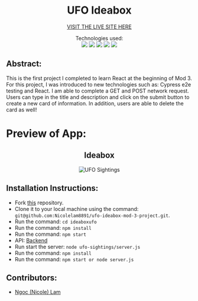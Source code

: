 <div align="center">
<h1> UFO Ideabox </h1>

[VISIT THE LIVE SITE HERE](https://ufo-ideabox-mod-3-project-2sz1qjyn3-nicole-gia-lams-projects.vercel.app/p)


Technologies used:<br>
  <img src="https://img.shields.io/badge/React-20232A?style=for-the-badge&logo=react&logoColor=61DAFB" />
  <img src="https://img.shields.io/badge/CSS3-1572B6?style=for-the-badge&logo=css3&logoColor=white" />
  <img src="https://img.shields.io/badge/HTML5-E34F26?style=for-the-badge&logo=html5&logoColor=white" />
  <img src="https://img.shields.io/badge/vercel-%23000000.svg?style=for-the-badge&logo=vercel&logoColor=white" />
  <img src="https://img.shields.io/badge/-cypress-%23E5E5E5?style=for-the-badge&logo=cypress&logoColor=058a5e" />
  <br>

</div>

## Abstract: 
This is the first project I completed to learn React at the beginning of Mod 3. For this project, I was introduced to new technologies such as: Cypress e2e testing and React. I am able to complete a GET and POST network request. Users can type in the title and description and click on the submit button to create a new card of information. In addition, users are able to delete the card as well! 

# Preview of App:
 <div align='center'> 
  <h2> Ideabox </h2>
   
   ![UFO Sightings](https://github.com/Nicolelam8891/ufo-ideabox-mod-3-project/assets/132624450/40d12284-a548-49a4-8b56-8b6dfbac7528)

 </div>
 
## Installation Instructions:

- Fork [this](https://github.com/Nicolelam8891/ufo-ideabox-mod-3-project) repository. 
- Clone it to your local machine using the command: `git@github.com:Nicolelam8891/ufo-ideabox-mod-3-project.git`.
- Run the command: `cd ideaboxufo`
- Run the command: `npm install`
- Run the command: `npm start`
- API: [Backend](https://github.com/turingschool-examples/react-practice-servers/blob/main/ufo-sightings/README.md)
- Run start the server: `node ufo-sightings/server.js`
- Run the command: `npm install`
- Run the command: `npm start or node server.js`

## Contributors:
- [Ngoc (Nicole) Lam](https://github.com/Nicolelam8891)
